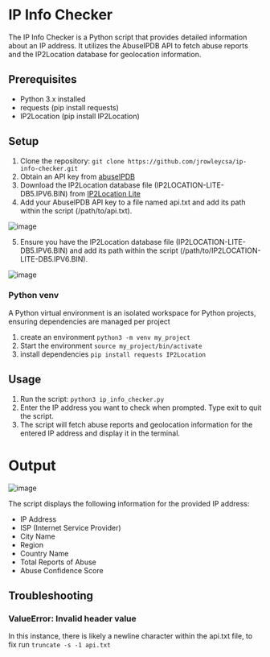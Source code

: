 # IP Info Checker

The IP Info Checker is a Python script that provides detailed information about an IP address. It utilizes the AbuseIPDB API to fetch abuse reports and the IP2Location database for geolocation information.

## Prerequisites
- Python 3.x installed
- requests (pip install requests)
- IP2Location (pip install IP2Location)

## Setup

1. Clone the repository: `git clone https://github.com/jrowleycsa/ip-info-checker.git`
2. Obtain an API key from [abuseIPDB](https://www.abuseipdb.com)
3. Download the IP2Location database file (IP2LOCATION-LITE-DB5.IPV6.BIN) from [IP2Location Lite](https://lite.ip2location.com/ip2location-lite)
4. Add your AbuseIPDB API key to a file named api.txt and add its path within the script (/path/to/api.txt).

![image](https://github.com/jrowleycsa/ip_info_checker/assets/152403367/c6a0108d-ba38-4353-839a-47aaf05dee65)

5. Ensure you have the IP2Location database file (IP2LOCATION-LITE-DB5.IPV6.BIN) and add its path within the script (/path/to/IP2LOCATION-LITE-DB5.IPV6.BIN).
   
![image](https://github.com/jrowleycsa/ip_info_checker/assets/152403367/a9391c94-cc17-4d24-910c-e11a38f75156)


### Python venv

A Python virtual environment is an isolated workspace for Python projects, ensuring dependencies are managed per project

1. create an environment `python3 -m venv my_project`
2. Start the environment `source my_project/bin/activate`
3. install dependencies `pip install requests IP2Location`

## Usage

1. Run the script: `python3 ip_info_checker.py`
2. Enter the IP address you want to check when prompted. Type exit to quit the script.
3. The script will fetch abuse reports and geolocation information for the entered IP address and display it in the terminal.
   


# Output
![image](https://github.com/jrowleycsa/abuseipdbInt/assets/152403367/ac9148db-aafe-4898-b3d9-677ba0b62764)

The script displays the following information for the provided IP address:

- IP Address
- ISP (Internet Service Provider)
- City Name
- Region
- Country Name
- Total Reports of Abuse
- Abuse Confidence Score

## Troubleshooting

### ValueError: Invalid header value
In this instance, there is likely a newline character within the api.txt file, to fix run `truncate -s -1 api.txt`

